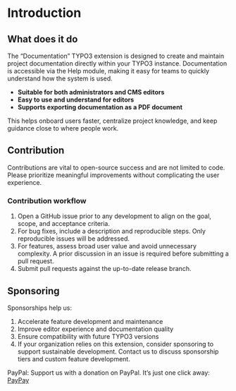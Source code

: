  # Introduction

## What does it do

The “Documentation” TYPO3 extension is designed to create and maintain project documentation directly within your TYPO3 instance. Documentation is accessible via the Help module, making it easy for teams to quickly understand how the system is used.

- **Suitable for both administrators and CMS editors**
- **Easy to use and understand for editors**
- **Supports exporting documentation as a PDF document**

This helps onboard users faster, centralize project knowledge, and keep guidance close to where people work.

## Contribution

Contributions are vital to open-source success and are not limited to code. Please prioritize meaningful improvements without complicating the user experience.

### Contribution workflow

1. Open a GitHub issue prior to any development to align on the goal, scope, and acceptance criteria.
2. For bug fixes, include a description and reproducible steps. Only reproducible issues will be addressed.
3. For features, assess broad user value and avoid unnecessary complexity. A prior discussion in an issue is required before submitting a pull request.
4. Submit pull requests against the up-to-date release branch. 


## Sponsoring ##

Sponsorships help us: 
1. Accelerate feature development and maintenance
2. Improve editor experience and documentation quality
3. Ensure compatibility with future TYPO3 versions
4. If your organization relies on this extension, consider sponsoring to support sustainable development. Contact us to discuss sponsorship tiers and custom feature development.

PayPal: Support us with a donation on PayPal. It’s just one click away: [PayPay](https://paypal.me/RozumBunch)






